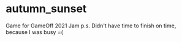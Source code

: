 # autumn_sunset
Game for GameOff 2021 Jam
p.s.
Didn't have time to finish on time, because I was busy =(